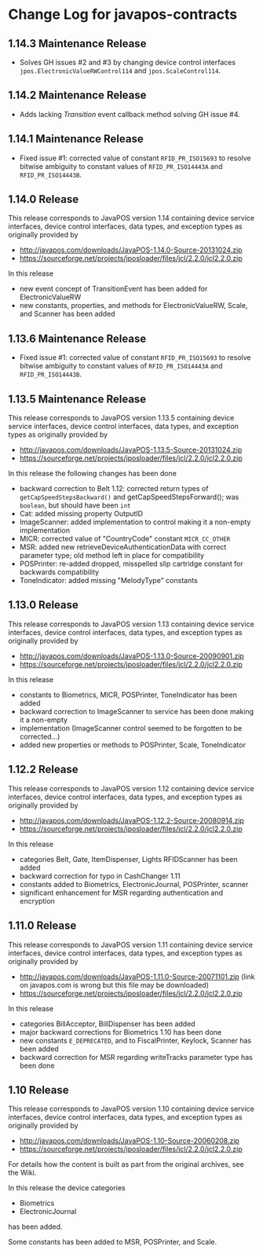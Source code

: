 # Change Log for javapos-contracts

## 1.14.3 Maintenance Release

- Solves GH issues #2 and #3 by changing device control interfaces `jpos.ElectronicValueRWControl114` and `jpos.ScaleControl114`.

## 1.14.2 Maintenance Release

- Adds lacking *Transition* event callback method solving GH issue #4.

## 1.14.1 Maintenance Release

- Fixed issue #1: corrected value of constant `RFID_PR_ISO15693` to resolve bitwise ambiguity to constant values of `RFID_PR_ISO14443A` and `RFID_PR_ISO14443B`.

## 1.14.0 Release

This release corresponds to JavaPOS version 1.14 containing device service interfaces, device control interfaces, data types, and exception types as originally provided by

- http://javapos.com/downloads/JavaPOS-1.14.0-Source-20131024.zip
- https://sourceforge.net/projects/jposloader/files/jcl/2.2.0/jcl2.2.0.zip

In this release

- new event concept of TransitionEvent has been added for ElectronicValueRW
- new constants, properties, and methods for ElectronicValueRW, Scale, and Scanner has been added

## 1.13.6 Maintenance Release

- Fixed issue #1: corrected value of constant `RFID_PR_ISO15693` to resolve bitwise ambiguity to constant values of `RFID_PR_ISO14443A` and `RFID_PR_ISO14443B`.

## 1.13.5 Maintenance Release

This release corresponds to JavaPOS version 1.13.5 containing device service interfaces, device control interfaces, data types, and exception types as originally provided by

- http://javapos.com/downloads/JavaPOS-1.13.5-Source-20131024.zip
- https://sourceforge.net/projects/jposloader/files/jcl/2.2.0/jcl2.2.0.zip

In this release the following changes has been done

- backward correction to Belt 1.12: corrected return types of `getCapSpeedStepsBackward()` and getCapSpeedStepsForward(); was `boolean`, but should have been `int`
- Cat: added missing property OutputID
- ImageScanner: added implementation to control making it a non-empty implementation
- MICR: corrected value of "CountryCode" constant `MICR_CC_OTHER`
- MSR: added new retrieveDeviceAuthenticationData with correct parameter type; old method left in place for compatibility
- POSPrinter: re-added dropped, misspelled slip cartridge constant for backwards compatibility
- ToneIndicator: added missing "MelodyType" constants

## 1.13.0 Release

This release corresponds to JavaPOS version 1.13 containing device service interfaces, device control interfaces, data types, and exception types as originally provided by

- http://javapos.com/downloads/JavaPOS-1.13.0-Source-20090901.zip
- https://sourceforge.net/projects/jposloader/files/jcl/2.2.0/jcl2.2.0.zip

In this release

- constants to Biometrics, MICR, POSPrinter, ToneIndicator has been added
- backward correction to ImageScanner to service has been done making it a non-empty
- implementation (ImageScanner control seemed to be forgotten to be  corrected...)
- added new properties or methods to POSPrinter, Scale, ToneIndicator

## 1.12.2 Release

This release corresponds to JavaPOS version 1.12 containing device service interfaces, device control interfaces, data types, and exception types as originally provided by

- http://javapos.com/downloads/JavaPOS-1.12.2-Source-20080914.zip
- https://sourceforge.net/projects/jposloader/files/jcl/2.2.0/jcl2.2.0.zip

In this release

- categories Belt, Gate, ItemDispenser, Lights RFIDScanner has been added
- backward correction for typo in CashChanger 1.11
- constants added to Biometrics, ElectronicJournal, POSPrinter, scanner
- significant enhancement for MSR regarding authentication and encryption

## 1.11.0 Release

This release corresponds to JavaPOS version 1.11 containing device service interfaces, device control interfaces, data types, and exception types as originally provided by

- http://javapos.com/downloads/JavaPOS-1.11.0-Source-20071101.zip (link on javapos.com is wrong but this file may be downloaded)
- https://sourceforge.net/projects/jposloader/files/jcl/2.2.0/jcl2.2.0.zip

In this release

- categories BillAcceptor, BillDispenser has been added
- major backward corrections for Biometrics 1.10 has been done
- new constants `E_DEPRECATED`, and to FiscalPrinter, Keylock, Scanner has been added
- backward correction for MSR regarding writeTracks parameter type has been done

## 1.10 Release

This release corresponds to JavaPOS version 1.10 containing device service interfaces, device control interfaces, data types, and exception types as originally provided by

- http://javapos.com/downloads/JavaPOS-1.10-Source-20060208.zip
- https://sourceforge.net/projects/jposloader/files/jcl/2.2.0/jcl2.2.0.zip

For details how the content is built as part from the original archives, see the Wiki.

In this release the device categories

- Biometrics
- ElectronicJournal

has been added.

Some constants has been added to MSR, POSPrinter, and Scale.
